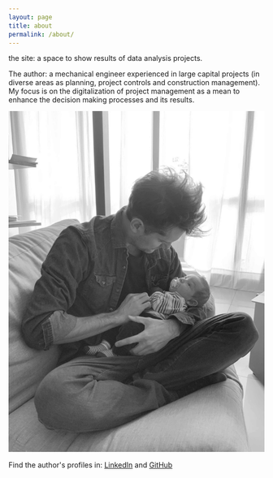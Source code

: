```yaml
---
layout: page
title: about
permalink: /about/
---
```


the site: a space to show results of data analysis projects.

The author:  a mechanical engineer experienced in large capital projects (in diverse areas as planning, project controls and construction management). My focus is on the digitalization of project management as a mean to enhance the decision making processes and its results.

![](/assets/withmyson.jpg)





Find the author's profiles in: [LinkedIn][linkedin-profile] and [GitHub][github-profile]

[linkedin-profile]: https://www.linkedin.com/in/facundo-bassi/

[github-profile]: https://github.com/facundobassi
